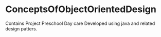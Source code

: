 # ConceptsOfObjectOrientedDesign
Contains Project Preschool Day care Developed using java and related design patters.
